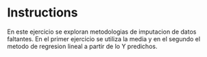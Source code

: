 # Instructions
En este ejercicio se exploran metodologias de imputacion de datos faltantes. En el primer ejercicio se utiliza la media y en el segundo el metodo de regresion lineal a partir de lo Y predichos.

